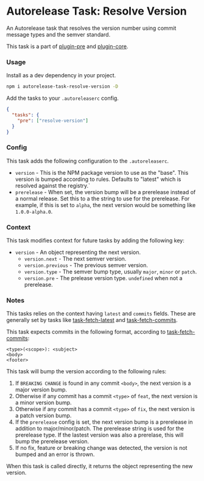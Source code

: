 # Autorelease Task: Resolve Version

An Autorelease task that resolves the version number using commit message types and the semver standard.

This task is a part of [plugin-pre](../autorelease-plugin-pre) and [plugin-core](../autorelease-plugin-core).

### Usage

Install as a dev dependency in your project.

```bash
npm i autorelease-task-resolve-version -D
```

Add the tasks to your `.autoreleaserc` config.

```json
{
  "tasks": {
    "pre": ["resolve-version"]
  }
}
```

### Config

This task adds the following configuration to the `.autoreleaserc`.

- `version` - This is the NPM package version to use as the "base". This version is bumped according to rules. Defaults to "latest" which is resolved against the registry.`
- `prerelease` - When set, the version bump will be a prerelease instead of a normal release. Set this to a the string to use for the prerelease. For example, if this is set to `alpha`, the next version would be something like `1.0.0-alpha.0`.

### Context

This task modifies context for future tasks by adding the following key:

- `version` - An object representing the next version.
  - `version.next` - The next semver version.
  - `version.previous` - The previous semver version.
  - `version.type` - The semver bump type, usually `major`, `minor` or `patch`.
  - `version.pre` - The prelease version type. `undefined` when not a prerelease.

### Notes

This tasks relies on the context having `latest` and `commits` fields. These are generally set by tasks like [task-fetch-latest](../autorelease-task-fetch-latest) and [task-fetch-commits](../autorelease-task-fetch-commits).

This task expects commits in the following format, according to [task-fetch-commits](../autorelease-task-fetch-commits):

```
<type>(<scope>): <subject>
<body>
<footer>
```

This task will bump the version according to the following rules:

1. If `BREAKING CHANGE` is found in any commit `<body>`, the next version is a major version bump.
2. Otherwise if any commit has a commit `<type>` of `feat`, the next version is a minor version bump.
3. Otherwise if any commit has a commit `<type>` of `fix`, the next version is a patch version bump.
4. If the `prerelease` config is set, the next version bump is a prerelease in addition to major/minor/patch. The prerelease string is used for the prerelease type. If the lastest version was also a prerelase, this will bump the prerelease version.
5. If no fix, feature or breaking change was detected, the version is not bumped and an error is thrown.

When this task is called directly, it returns the object representing the new version.
